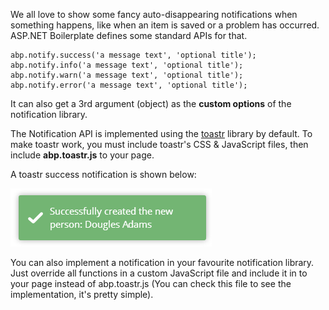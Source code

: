 We all love to show some fancy auto-disappearing notifications when
something happens, like when an item is saved or a problem has occurred.
ASP.NET Boilerplate defines some standard APIs for that.

    abp.notify.success('a message text', 'optional title');
    abp.notify.info('a message text', 'optional title');
    abp.notify.warn('a message text', 'optional title');
    abp.notify.error('a message text', 'optional title');

It can also get a 3rd argument (object) as the **custom options** of the
notification library.

The Notification API is implemented using the
[toastr](http://codeseven.github.io/toastr/demo.html) library by
default. To make toastr work, you must include toastr's CSS &
JavaScript files, then include **abp.toastr.js** to your page. 

A toastr success notification is shown below:

<img src="../images/success_notification.png" alt="Success notification using toastr.js" class="img-thumbnail" />

You can also implement a notification in your favourite notification
library. Just override all functions in a custom JavaScript file and
include it in to your page instead of abp.toastr.js (You can check this
file to see the implementation, it's pretty simple).
